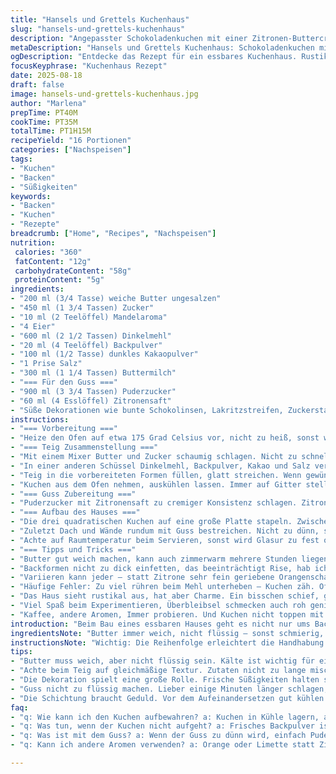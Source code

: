 ```yaml
---
title: "Hansels und Grettels Kuchenhaus"
slug: "hansels-und-grettels-kuchenhaus"
description: "Angepasster Schokoladenkuchen mit einer Zitronen-Buttercreme, verziert mit bunten Süßigkeiten. Die Backzeit variiert, je nach Ofen und Größe. Drei quadratische und ein rechteckiger Kuchen werden zusammengefügt, um ein Haus zu formen. Vanille wird durch Mandelessenz ersetzt, Mehl teilweise durch Dinkel. Für mehr Geschmack und Feuchtigkeit füge ich Buttermilch hinzu. Das Ergebnis ist ein aromatischer, nicht zu süßer Kuchen mit saftiger Textur und knusprigem Zuckerguss."
metaDescription: "Hansels und Grettels Kuchenhaus: Schokoladenkuchen mit Zitronen-Buttercreme. Schön und lecker, ideal für kreative Genussmomente"
ogDescription: "Entdecke das Rezept für ein essbares Kuchenhaus. Rustikaler Schokoladenkuchen, aromatische Zitronen-Buttercreme, bunte Dekorationen"
focusKeyphrase: "Kuchenhaus Rezept"
date: 2025-08-18
draft: false
image: hansels-und-grettels-kuchenhaus.jpg
author: "Marlena"
prepTime: PT40M
cookTime: PT35M
totalTime: PT1H15M
recipeYield: "16 Portionen"
categories: ["Nachspeisen"]
tags:
- "Kuchen"
- "Backen"
- "Süßigkeiten"
keywords:
- "Backen"
- "Kuchen"
- "Rezepte"
breadcrumb: ["Home", "Recipes", "Nachspeisen"]
nutrition: 
 calories: "360"
 fatContent: "12g"
 carbohydrateContent: "58g"
 proteinContent: "5g"
ingredients:
- "200 ml (3/4 Tasse) weiche Butter ungesalzen"
- "450 ml (1 3/4 Tassen) Zucker"
- "10 ml (2 Teelöffel) Mandelaroma"
- "4 Eier"
- "600 ml (2 1/2 Tassen) Dinkelmehl"
- "20 ml (4 Teelöffel) Backpulver"
- "100 ml (1/2 Tasse) dunkles Kakaopulver"
- "1 Prise Salz"
- "300 ml (1 1/4 Tassen) Buttermilch"
- "=== Für den Guss ==="
- "900 ml (3 3/4 Tassen) Puderzucker"
- "60 ml (4 Esslöffel) Zitronensaft"
- "Süße Dekorationen wie bunte Schokolinsen, Lakritzstreifen, Zuckerstangen"
instructions:
- "=== Vorbereitung ==="
- "Heize den Ofen auf etwa 175 Grad Celsius vor, nicht zu heiß, sonst wird außen schnell trocken. Butter zwei quadratische Springformen à 20 cm gründlich, auch den Rand. Wichtig für das spätere Lösen. Für die zweite Backrunde eine quadratische und eine Kastenform 20 x 10 cm bereitstellen und ebenso einfetten. Geduld ist hier Trumpf, Fett sollte leicht klebrig sein aber nicht ölig."
- "=== Teig Zusammenstellung ==="
- "Mit einem Mixer Butter und Zucker schaumig schlagen. Nicht zu schnell, sonst wird die Masse zu luftig und Kuchen fällt später zusammen. Mandelessenz zugeben – kleines Experiment statt Vanille, gibt nussigen Kick ohne Nüsse. Eier nacheinander einrühren, jeweils gut untermixen, das bindet alles besser und vermeidet Klumpen."
- "In einer anderen Schüssel Dinkelmehl, Backpulver, Kakao und Salz vermischen. Dunkles Kakao für intensiveren Geschmack, nicht zu bitter. Das Mehlgemisch abwechselnd mit der Buttermilch zur Butter-Ei-Mischung geben. Dabei behutsam, nicht übermischen – Teig darf ruhig ein bisschen unregelmäßig wirken, gibt später die Volumenstruktur."
- "Teig in die vorbereiteten Formen füllen, glatt streichen. Wenn gewünscht, mit einem Spatel kleine Spitzen formen. Das bewirkt leichten Bruch für gewisse Textur. Backzeit etwa 30 bis 35 Minuten, je nach Ofen. Kuchen probeweise mit Holzstäbchen testen – klebt noch feuchter Teig daran, weiterbacken. Stäbchen soll sauber oder nur ein paar feuchte Krümel zeigen."
- "Kuchen aus dem Ofen nehmen, auskühlen lassen. Immer auf Gitter stellen, sonst feucht unten und Kuchen sackt zusammen. Komplett kalt sein lassen, sonst Guss läuft weg und klebt nicht."
- "=== Guss Zubereitung ==="
- "Puderzucker mit Zitronensaft zu cremiger Konsistenz schlagen. Zitronensaft bringt frische und balanciert die Süße, Buttercreme probiert – aber hier eher Zitronen-Zuckerglasur. Nicht zu flüssig, sonst tropft alles und Dekoration hält nicht. Falls zu dick, etwas Wasser tröpfeln, zu dünn, schneller Pulver zugeben."
- "=== Aufbau des Hauses ==="
- "Die drei quadratischen Kuchen auf eine große Platte stapeln. Zwischenlagen dick mit Guss bestreichen, gibt Halt. Nimmt man zu wenig, rutscht alles. Erster Kuchen ist Sockel, zweite und dritte Vorrichtung für Höhe. Rechteckigen Kuchen bis zur Diagonale halbieren, ergibt zwei Dreiecke. Diese auf Gussseite einstreichen und zwei Dachhälften zusammenfügen, quer auf den Stapel setzen."
- "Zuletzt Dach und Wände rundum mit Guss bestreichen. Nicht zu dünn, sonst wirkt alles klumpig. Schnell mit bunten Süßigkeiten bestreuen, Götterspeise dabei nicht nehmen, schmilzt schnell. Smarties, Lakritzstreifen und Zuckerstangen für Balken und Kanten verwenden – wichtig: Mit kleinen Tupfen Guss fixieren, damit nichts herunterrutscht beim Transport."
- "Achte auf Raumtemperatur beim Servieren, sonst wird Glasur zu fest oder weich. Kuchen lässt sich gut vorbereiten, Bindung hält sich mehrere Stunden, danach Kühlschrank benutzen, dann Süßigkeiten verlieren etwas Glanz."
- "=== Tipps und Tricks ==="
- "Butter gut weich machen, kann auch zimmerwarm mehrere Stunden liegen, sonst keine cremige Masse. Dinkelmehl ersetzt Weizen, gibt rustikalen Geschmack, lockerer bleibt er dennoch. Manche schwören auf Sauermilch statt Buttermilch, ich finde das leicht säuerliche harmoniert besser mit Vanillearoma, aber hier geht Mandelaroma wunderbar."
- "Backformen nicht zu dick einfetten, das beeinträchtigt Rise, hab ich oft erlebt. Nur feiner Film reicht. Kuchen kühlen auf Drahtgitter zwingend, sonst Bodensatz feucht. Guss dick genug, sonst müssen Süßigkeiten doppelt geklebt werden. Backzeit immer eher anfeuchten prüfen als stur Zeit begrenzen."
- "Variieren kann jeder – statt Zitrone sehr fein geriebene Orangenschale oder auch etwas Limettensaft im Guss bringt Tiefe und Modernität. Manchmal mische ich Puderzucker mit Frischkäse, kremig aber problematisch zum stapeln. Außerdem manchmal etwas Kaffee ins Rezept, da fällt säuerlicher Wellengang auf."
- "Häufige Fehler: Zu viel rühren beim Mehl unterheben – Kuchen zäh. Ofen zu heiß, außen dunkel, innen feucht. Nicht abkühlen lassen, Guss verbreitet sich nicht schön. Oder zu flüssig den Guss – wirkt wie gekleckert. Bunte Süßigkeiten unbedingt frisch wählen, alt werden pampfig."
- "Das Haus sieht rustikal aus, hat aber Charme. Ein bisschen schief, genau wie meine ersten Versuche. Geschmeckt hat’s trotzdem jedes Mal."
- "Viel Spaß beim Experimentieren, Überbleibsel schmecken auch roh genial. Im Zweifelsfall lieber mehr Zeit beim Kühlen, beim Verzieren. Guss ist easy, je glatter geschlagen desto stabiler. Zuckerstangen verrutschen gern, feste Punkte mit Guss fixieren, aber nicht zu pampig, sonst klebt alles an den Fingern."
- "Kaffee, andere Aromen, Immer probieren. Und Kuchen nicht toppen mit zu vielen verschiedenen Texturen, das hemmt den Geschmack und Style."
introduction: "Beim Bau eines essbaren Hauses geht es nicht nur ums Backen, sondern ums Verstehen des Materials. Der Teig muss stabil genug sein, um gewichtige Schichten zu tragen, zugleich saftig und aromatisch. Meine Variation mit Mandelessenz statt Vanille bringt überraschende Tiefe. Und der Austausch von Weizen- durch Dinkelmehl mit Buttermilch sorgt für eine feinere Struktur. Ich habe gelernt, dass das Temperieren der Guss-Mischung und das Abkühlen des Kuchens die entscheidenden Faktoren sind, damit sich das Haus nicht verabschiedet. Dekorieren ist der letzte Akt, bei dem Kreativität freien Lauf hat – mit Augenmaß, sonst kippt’s. Backen, probieren, anpassen. Das ist das Motto, mit dem ich seit Jahren experimentiere."
ingredientsNote: "Butter immer weich, nicht flüssig – sonst schmierig, das verklebt Formen. Mandelessenz statt Vanille für variantenreicheren Geschmack, keine Haselnuss – bleibt allergikerfreundlich. Dinkelmehl bringt leicht nussigen Ton und bessere Textur, weniger klebrig als Weizen. Buttermilch statt normalem Milchprodukt gibt mehr Säure, lockert den Teig auf. Der Kakao sollte gut gesiebt sein, Klumpen schwärzen Kuchen unschön. Backpulver frisch, sonst riskiert trockenen Kuchen. Für den Guss Zitronensaft siehe Mindestmenge, zu viel macht zu dünn, zu wenig bleibt fest. Süßigkeiten frisch, nicht feucht, sonst kleben nicht gut und verlieren Farbe. Für mehr Halt Guss dick genug rühren, dauert mehrere Minuten, lieber auf wenige Zutaten fokussieren um Texturen klar zu halten."
instructionsNote: "Wichtig: Die Reihenfolge erleichtert die Handhabung – erst Formen fetten, dann Teig rühren. Langsames Einrühren der Eier verhindert Bindungsbruch, macht Teig geschmeidiger. Mehl und Kakao als trockenes Gemisch vorher sieben, sonst krümelt Teig später. Beim Wechseln zwischen Mehlgemisch und Flüssigkeit nur kurz verrühren, das entscheidet über Kuchenvolumen und Krume. Backen beobachten: Wenn Cake Edge anfängt, sich vom Rand zu lösen und Oberfläche matt wirkt, ist Kuchen bald fertig. Guss sollte zähflüssig sein, nicht schlapp. Beim Zusammenbauen Geduld – jedes Teil kühlen, dann aufeinander setzen, besser als direkt kleben und abbrechen. Für Dacherhöhung Guss auf kleinster Fläche und mit wenig Fingerdruck arbeiten. Zuckerleckereien mit Fingerspitzen andrücken, nicht schieben. Kuchen braucht Zeit zum Durchziehen, lagern am besten ohne Zugluft. Trotz aller Vorsicht: Manches geht schief, aber Geschmack bleibt – und das zählt."
tips:
- "Butter muss weich, aber nicht flüssig sein. Kälte ist wichtig für eine cremige Konsistenz. Klebe Probleme vermeiden – zu lange rühren führt zu Zähigkeit. Bei der Zutatenwahl, Mandelaroma statt Vanille passt gut. Dinkelmehl gibt besser Geschmack, ersetzt Weizen. Noch rustikaler wird’s mit roten Früchten im Guss."
- "Achte beim Teig auf gleichmäßige Textur. Zutaten nicht zu lange mischen, das schadet der Luftigkeit. Immer feucht testen, mit Holzstäbchen prüfen, aber rechtzeitig rausnehmen. Wenn der Rand blasser wird, ist der Kuchen gleich fertig. Ofen nicht zu heiß halten – sonst wird er schnell trocken."
- "Die Dekoration spielt eine große Rolle. Frische Süßigkeiten halten sich besser, alt werden matschig. Zucker immer gut andrücken. Position beachten, sonst fallen Teile ab. Wenn du für die Zukunft planst, lagere die Süßigkeiten separat. Optisch macht’s rundum einen besseren Eindruck."
- "Guss nicht zu flüssig machen. Lieber einige Minuten länger schlagen, um die richtige Konsistenz zu erreichen. Alternativen probieren, vielleicht mit Frischkäse mischen. Wenns schiefgeht, einfach etwas Puderzucker unterrühren – hilft schnell. Verschiedene Struktur in Guss könnte viel bringen."
- "Die Schichtung braucht Geduld. Vor dem Aufeinandersetzen gut kühlen. Wenn du auf die Stabilität achtest, hält alles besser. Brauchst du mehr Höhe, dann befestige die weiteren Kuchen gut. Guss auf den Dachflächen sanft bearbeiten – weniger Druck vermeidet Bruch."
faq:
- "q: Wie kann ich den Kuchen aufbewahren? a: Kuchen in Kühle lagern, aber ohne Zugluft. Beste ist in einer Box. Nach ein paar Stunden wird er trocken, aber viele Tage hält er gut. Süßigkeiten sollten separat sein."
- "q: Was tun, wenn der Kuchen nicht aufgeht? a: Frisches Backpulver ist wichtig. Wenn der Ofen zu heiß ist, wird der Rand dunkel. Den Teig nicht übermischen, das macht ihn zäh. Achte auf die richtige Backzeit."
- "q: Was ist mit dem Guss? a: Wenn der Guss zu dünn wird, einfach Puderzucker unterrühren. Zu dick, etwas Wasser dazugeben, aber lieber vorsichtig. Es funktioniert nicht immer beim ersten Mal – von versuch zu versuch lernen."
- "q: Kann ich andere Aromen verwenden? a: Orange oder Limette statt Zitrone sind möglich. Wenn du mutig bist, könntest sogar Kaffee hinzufügen. Viel ausprobieren hilft, um das richtige Geschmackserlebnis zu finden. Achte auf die Balance."

---
```

